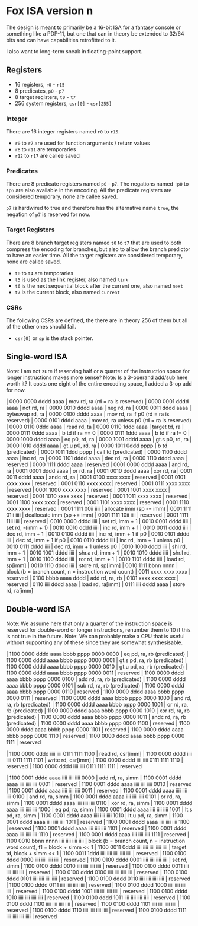 # Fox ISA version n #

The design is meant to primarily be a 16-bit ISA for a fantasy console or something like a PDP-11, but one that can in theory be extended to 32/64 bits and can have capabilities retrofitted to it.

I also want to long-term sneak in floating-point support.


## Registers ##

 - 16 registers, `r0` - `r15`
 - 8 predicates, `p0` - `p7`
 - 8 target registers, `t0` - `t7`
 - 256 system registers, `csr[0]` - `csr[255]`

### Integer ###

There are 16 integer registers named `r0` to `r15`.

 - `r0` to `r7` are used for function arguments / return values
 - `r8` to `r11` are temporaries
 - `r12` to `r17` are callee saved


### Predicates ###

There are 8 predicate registers named `p0` - `p7`. The negations named `!p0` to `!p6` are also available in the encoding. All the predicate registers are considered temporary, none are callee saved.

`p7` is hardwired to true and therefore has the alternative name `true`, the negation of `p7` is reserved for now.


### Target Registers ###

There are 8 branch target registers named `t0` to `t7` that are used to both compress the encoding for branches, but also to allow the branch predictor to have an easier time. All the target registers are considered temporary, none are callee saved.

 - `t0` to `t4` are temporaries
 - `t5` is used as the link register, also named `link`
 - `t6` is the next sequential block after the current one, also named `next`
 - `t7` is the current block, also named `current`


### CSRs ###

The following CSRs are defined, the there are in theory 256 of them but all of the other ones should fail. 

 - `csr[0]` or `sp` is the stack pointer.


## Single-word ISA ##

Note: I am not sure if reserving half or a quarter of the instruction space for longer instructions makes more sense?
Note: Is a 3-operand add/sub here worth it? It costs one eight of the entire encoding space, I added a 3-op add for now.

| 0000 0000 dddd aaaa | mov rd, ra (rd = ra is reserved)
| 0000 0001 dddd aaaa | not rd, ra
| 0000 0010 dddd aaaa | neg rd, ra
| 0000 0011 dddd aaaa | byteswap rd, ra
| 0000 0100 dddd aaaa | mov rd, ra if p0 (rd = ra is reserved)
| 0000 0101 dddd aaaa | mov rd, ra unless p0 (rd = ra is reserved)
| 0000 0110 0ddd aaaa | read rd, ta
| 0000 0110 1ddd aaaa | target td, ra
| 0000 0111 0ddd aaaa | b td if ra == 0 
| 0000 0111 1ddd aaaa | b td if ra != 0
| 0000 1000 dddd aaaa | eq p0, rd, ra
| 0000 1001 dddd aaaa | gt.s p0, rd, ra
| 0000 1010 dddd aaaa | gt.u p0, rd, ra
| 0000 1011 0ddd pppp | b td (predicated)
| 0000 1011 1ddd pppp | call td (predicated)
| 0000 1100 dddd aaaa | inc rd, ra
| 0000 1101 dddd aaaa | dec rd, ra
| 0000 1110 dddd aaaa | reserved
| 0000 1111 dddd aaaa | reserved
| 0001 0000 dddd aaaa | and rd, ra
| 0001 0001 dddd aaaa | or rd, ra
| 0001 0010 dddd aaaa | xor rd, ra
| 0001 0011 dddd aaaa | andc rd, ra
| 0001 0100 xxxx xxxx | reserved
| 0001 0101 xxxx xxxx | reserved
| 0001 0110 xxxx xxxx | reserved
| 0001 0111 xxxx xxxx | reserved
| 0001 1000 xxxx xxxx | reserved
| 0001 1001 xxxx xxxx | reserved
| 0001 1010 xxxx xxxx | reserved
| 0001 1011 xxxx xxxx | reserved
| 0001 1100 xxxx xxxx | reserved
| 0001 1101 xxxx xxxx | reserved
| 0001 1110 xxxx xxxx | reserved
| 0001 1111 00ii iiii | allocate imm (sp -= imm)
| 0001 1111 01ii iiii | deallocate imm (sp += imm)
| 0001 1111 10ii iiii | reserved
| 0001 1111 11ii iiii | reserved
| 0010 0000 dddd iiii | set rd, imm + 1
| 0010 0001 dddd iiii | set rd, -(imm + 1)
| 0010 0010 dddd iiii | inc rd, imm + 1
| 0010 0011 dddd iiii | dec rd, imm + 1
| 0010 0100 dddd iiii | inc rd, imm + 1 if p0
| 0010 0101 dddd iiii | dec rd, imm + 1 if p0
| 0010 0110 dddd iiii | inc rd, imm + 1 unless p0
| 0010 0111 dddd iiii | dec rd, imm + 1 unless p0
| 0010 1000 dddd iiii | shl rd, imm + 1
| 0010 1001 dddd iiii | shr.a rd, imm + 1
| 0010 1010 dddd iiii | shr.l rd, imm + 1
| 0010 1100 dddd iiii | ror rd, imm + 1
| 0010 1101 dddd iiii | load rd, sp[imm]
| 0010 1110 dddd iiii | store rd, sp[imm]
| 0010 1111 bbnn nnnn | block (b = branch count, n = instruction word count)
| 0011 xxxx xxxx xxxx | reserved
| 0100 bbbb aaaa dddd | add rd, ra, rb
| 0101 xxxx xxxx xxxx | reserved
| 0110 iiii dddd aaaa | load rd, ra[imm]
| 0111 iiii dddd aaaa | store rd, ra[imm]


## Double-word ISA ##

Note: We assume here that only a quarter of the instruction space is reserved for double-word or longer instructions, renumber them to 10 if this is not true in the future.
Note: We can probably make a CPU that is useful without supporting any of these since they are somewhat synthesisable.

| 1100 0000 dddd aaaa bbbb pppp 0000 0000 | eq pd, ra, rb (predicated)
| 1100 0000 dddd aaaa bbbb pppp 0000 0001 | gt.s pd, ra, rb (predicated)
| 1100 0000 dddd aaaa bbbb pppp 0000 0010 | gt.u pd, ra, rb (predicated)
| 1100 0000 dddd aaaa bbbb pppp 0000 0011 | reserved
| 1100 0000 dddd aaaa bbbb pppp 0000 0100 | add rd, ra, rb (predicated)
| 1100 0000 dddd aaaa bbbb pppp 0000 0101 | sub rd, ra, rb (predicated)
| 1100 0000 dddd aaaa bbbb pppp 0000 0110 | reserved
| 1100 0000 dddd aaaa bbbb pppp 0000 0111 | reserved
| 1100 0000 dddd aaaa bbbb pppp 0000 1000 | and rd, ra, rb (predicated)
| 1100 0000 dddd aaaa bbbb pppp 0000 1001 | or rd, ra, rb (predicated)
| 1100 0000 dddd aaaa bbbb pppp 0000 1010 | xor rd, ra, rb (predicated)
| 1100 0000 dddd aaaa bbbb pppp 0000 1011 | andc rd, ra, rb (predicated)
| 1100 0000 dddd aaaa bbbb pppp 0000 1100 | reserved
| 1100 0000 dddd aaaa bbbb pppp 0000 1101 | reserved
| 1100 0000 dddd aaaa bbbb pppp 0000 1110 | reserved
| 1100 0000 dddd aaaa bbbb pppp 0000 1111 | reserved

| 1100 0000 dddd iiii iiii 0111 1111 1100 | read rd, csr[imm]
| 1100 0000 dddd iiii iiii 0111 1111 1101 | write rd, csr[imm]
| 1100 0000 dddd iiii iiii 0111 1111 1110 | reserved
| 1100 0000 dddd iiii iiii 0111 1111 1111 | reserved

| 1100 0001 dddd aaaa iiii iiii iiii 0000 | add rd, ra, simm
| 1100 0001 dddd aaaa iiii iiii iiii 0001 | reserved
| 1100 0001 dddd aaaa iiii iiii iiii 0010 | reserved
| 1100 0001 dddd aaaa iiii iiii iiii 0011 | reserved
| 1100 0001 dddd aaaa iiii iiii iiii 0100 | and rd, ra, simm
| 1100 0001 dddd aaaa iiii iiii iiii 0101 | or rd, ra, simm
| 1100 0001 dddd aaaa iiii iiii iiii 0110 | xor rd, ra, simm
| 1100 0001 dddd aaaa iiii iiii iiii 1000 | eq pd, ra, simm
| 1100 0001 dddd aaaa iiii iiii iiii 1001 | lt.s pd, ra, simm
| 1100 0001 dddd aaaa iiii iiii iiii 1010 | lt.u pd, ra, simm
| 1100 0001 dddd aaaa iiii iiii iiii 1011 | reserved
| 1100 0001 dddd aaaa iiii iiii iiii 1100 | reserved
| 1100 0001 dddd aaaa iiii iiii iiii 1101 | reserved
| 1100 0001 dddd aaaa iiii iiii iiii 1110 | reserved
| 1100 0001 dddd aaaa iiii iiii iiii 1111 | reserved
| 1100 0010 bbnn nnnn iiii iiii iiii iiii | block (b = branch count, n = instruction word count), t1 = block + simm << 1
| 1100 0011 0ddd iiii iiii iiii iiii iiii | target td, block + simm << 1
| 1100 0011 1ddd iiii iiii iiii iiii iiii | reserved
| 1100 0100 dddd 0000 iiii iiii iiii iiii | reserved
| 1100 0100 dddd 0001 iiii iiii iiii iiii | set rd, simm
| 1100 0100 dddd 0010 iiii iiii iiii iiii | reserved
| 1100 0100 dddd 0011 iiii iiii iiii iiii | reserved
| 1100 0100 dddd 0100 iiii iiii iiii iiii | reserved
| 1100 0100 dddd 0101 iiii iiii iiii iiii | reserved
| 1100 0100 dddd 0110 iiii iiii iiii iiii | reserved
| 1100 0100 dddd 0111 iiii iiii iiii iiii | reserved
| 1100 0100 dddd 1000 iiii iiii iiii iiii | reserved
| 1100 0100 dddd 1001 iiii iiii iiii iiii | reserved
| 1100 0100 dddd 1010 iiii iiii iiii iiii | reserved
| 1100 0100 dddd 1011 iiii iiii iiii iiii | reserved
| 1100 0100 dddd 1100 iiii iiii iiii iiii | reserved
| 1100 0100 dddd 1101 iiii iiii iiii iiii | reserved
| 1100 0100 dddd 1110 iiii iiii iiii iiii | reserved
| 1100 0100 dddd 1111 iiii iiii iiii iiii | reserved

